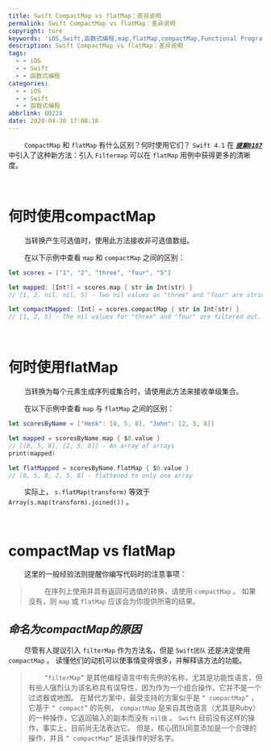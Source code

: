 ```yaml
---
title: Swift CompactMap vs flatMap：差异说明
permalink: Swift CompactMap vs flatMap：差异说明
copyright: ture
keywords: 'iOS,Swift,函数式编程,map,flatMap,compactMap,Functional Programming'
description: Swift CompactMap vs flatMap：差异说明
tags:
  - - iOS
  - - Swift
  - - 函数式编程
categories:
  - - iOS
  - - Swift
  - - 函数式编程
abbrlink: 60228
date: 2020-04-30 17:08:16
---
```


&nbsp;&nbsp;&nbsp;&nbsp;&nbsp;&nbsp;&nbsp;&nbsp;```CompactMap``` 和 ```flatMap``` 有什么区别？何时使用它们？  ```Swift 4.1``` 在 [***```提案0187```***](https://github.com/apple/swift-evolution/blob/master/proposals/0187-introduce-filtermap.md "") 中引入了这种新方法：引入 ```Filtermap``` 可以在 ```flatMap``` 用例中获得更多的清晰度。

</br>

# **何时使用compactMap**

&nbsp;&nbsp;&nbsp;&nbsp;&nbsp;&nbsp;&nbsp;&nbsp;当转换产生可选值时，使用此方法接收非可选值数组。

&nbsp;&nbsp;&nbsp;&nbsp;&nbsp;&nbsp;&nbsp;&nbsp;在以下示例中查看 ```map``` 和 ```compactMap``` 之间的区别：

<!-- more -->


``` Swift
let scores = ["1", "2", "three", "four", "5"]

let mapped: [Int?] = scores.map { str in Int(str) }
// [1, 2, nil, nil, 5] - Two nil values as "three" and "four" are strings.

let compactMapped: [Int] = scores.compactMap { str in Int(str) }
// [1, 2, 5] - The nil values for "three" and "four" are filtered out.
```

</br>

# **何时使用flatMap**

&nbsp;&nbsp;&nbsp;&nbsp;&nbsp;&nbsp;&nbsp;&nbsp;当转换为每个元素生成序列或集合时，请使用此方法来接收单级集合。

&nbsp;&nbsp;&nbsp;&nbsp;&nbsp;&nbsp;&nbsp;&nbsp;在以下示例中查看 ```map``` 与 ```flatMap``` 之间的区别：

``` Swift
let scoresByName = ["Henk": [0, 5, 8], "John": [2, 5, 8]]

let mapped = scoresByName.map { $0.value }
// [[0, 5, 8], [2, 5, 8]] - An array of arrays
print(mapped)

let flatMapped = scoresByName.flatMap { $0.value }
// [0, 5, 8, 2, 5, 8] - flattened to only one array
```

&nbsp;&nbsp;&nbsp;&nbsp;&nbsp;&nbsp;&nbsp;&nbsp;实际上， ```s.flatMap(transform)``` 等效于 ```Array(s.map(transform).joined())``` 。

</br>

# **compactMap vs flatMap**

&nbsp;&nbsp;&nbsp;&nbsp;&nbsp;&nbsp;&nbsp;&nbsp;这里的一般经验法则提醒你编写代码时的注意事项：

> &nbsp;&nbsp;&nbsp;&nbsp;&nbsp;&nbsp;&nbsp;&nbsp;在序列上使用并具有返回可选值的转换，请使用 ```compactMap``` 。 如果没有，则 ```map``` 或 ```flatMap``` 应该会为你提供所需的结果。

## ***命名为compactMap的原因***

&nbsp;&nbsp;&nbsp;&nbsp;&nbsp;&nbsp;&nbsp;&nbsp;尽管有人提议引入 ```filterMap``` 作为方法名，但是 ```Swift团队``` 还是决定使用 ```compactMap``` 。 读懂他们的动机可以使事情变得很多，并解释该方法的功能。

>&nbsp;&nbsp;&nbsp;&nbsp;&nbsp;&nbsp;&nbsp;&nbsp;```“filterMap”``` 是其他编程语言中有先例的名称，尤其是功能性语言，但有些人强烈认为该名称具有误导性，因为作为一个组合操作，它并不是一个过滤器或地图。 在替代方案中，最受支持的方案似乎是 ```“ compactMap”``` ，它基于 ```“ compact”``` 的先例， ```compactMap``` 是来自其他语言（尤其是Ruby）的一种操作，它返回输入的副本而没有 ```nil值``` 。 ```Swift``` 目前没有这样的操作，事实上，目前尚无法表达它。 但是，核心团队同意添加是一个合理的操作，并且 ```“ compactMap”``` 是该操作的好名字。



